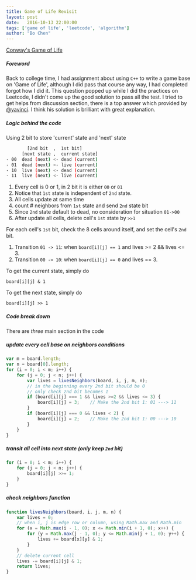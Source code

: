 ```yaml
---
title: Game of Life Revisit
layout: post
date:   2016-10-13 22:00:00 
tags: ['game of life', 'leetcode', 'algorithm']
author: "Bo Chen"
---
```

[Conway's Game of Life](https://en.wikipedia.org/wiki/Conway%27s_Game_of_Life)

##### Foreword
Back to college time, I had assignment about using `C++` to write a game base on 'Game of Life', although I did pass that course any way, I had completed forgot how I did it. This question popped up while I did the practices on Leetcode,  I didn't come up the good solution to pass all the test. I tried to get helps from discussion section, there is a top answer which provided by [@yavinci](https://discuss.leetcode.com/topic/29054/easiest-java-solution-with-explanation). I think his solution is brilliant with great explanation. 

<!-- more --> 

##### Logic behind the code
Using 2 bit to store 'current' state and 'next' state

~~~sh
        [2nd bit  ,  1st bit] 
      [next state ,  current state]
- 00  dead (next) <- dead (current)
- 01  dead (next) <- live (current)  
- 10  live (next) <- dead (current)  
- 11  live (next) <- live (current)
~~~

1. Every cell is 0 or 1, in 2 bit it is either `00` or `01`
2. Notice that `1st` state is independent of `2nd` state.
3. All cells update at same time
4. count # neighbors from `1st` state and send `2nd` state bit
5. Since `2nd` state default to dead, no consideration for situation `01->00`
6. After update all cells, delete cell's `1st` state by `>>1`

For each cell's `1st` bit, check the 8 cells around itself, and set the cell's `2nd` bit.

1. Transition `01 -> 11`: when `board[i][j] == 1` and lives >= 2 && lives <= 3.
2. Transition `00 -> 10`: when `board[i][j] == 0` and lives == 3.

To get the current state, simply do

`board[i][j] & 1`

To get the next state, simply do

`board[i][j] >> 1`

##### Code break down
There are *three* main section in the code

##### update every cell base on neighbors conditions

~~~js
var m = board.length;
var n = board[0].length;
for (i = 0; i < m; i++) {
    for (j = 0; j < n; j++) {
        var lives = livesNeighbors(board, i, j, m, n);
        // in the beginning every 2nd bit should be 0
        // only check 2nd bit becomes 1
        if (board[i][j] === 1 && lives >=2 && lives <= 3) {
            board[i][j] = 3;    // Make the 2nd bit 1: 01 ---> 11
        }
        if (board[i][j] === 0 && lives < 2) {
            board[i][j] = 2;    // Make the 2nd bit 1: 00 ---> 10
        }
    }
}
~~~

##### transit all cell into next state (only keep `2nd` bit)

~~~js
for (i = 0; i < m; i++) {
    for (j = 0; j < n; j++) {
        board[i][j] >>= 1;
    }
}
~~~

##### check neighbors function

~~~js
function livesNeighbors(board, i, j, m, n) {
    var lives = 0;
    // when i, j is edge row or column, using Math.max and Math.min
    for (x = Math.max(i - 1, 0); x <= Math.min(i + 1, 0); x++) {
        for (y = Math.max(j - 1, 0); y <= Math.min(j + 1, 0); y++) {
            lives += board[x][y] & 1;
        }
    }
    // delete current cell
    lives -= board[i][j] & 1;
    return lives;
}
~~~
